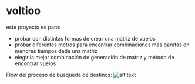 # voltioo
este proyecto es para:
- probar con distintas formas de crear una matriz de vuelos
- probar diferentes metros para encontrar combinaciones más baratas en menores tiempos dada una matriz
- elegir la mejor combinación de generación de matriz y método de encontrar vuelos

Flow del proceso de búsqueda de destinos:
![alt text](https://docs.google.com/drawings/d/1sI1epQ8jN12UcrWegqiqTL21Q5K0ErRDsEYqJkIxqdY/edit?usp=sharing)

